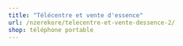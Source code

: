 ```yaml
---
title: "Télécentre et vente d'essence"
url: /nzerekore/telecentre-et-vente-dessence-2/
shop: téléphone portable
---
```

